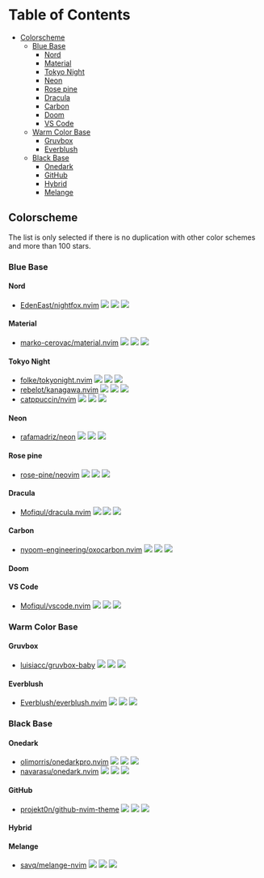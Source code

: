 # Table of Contents

<!-- toc -->

- [Colorscheme](#colorscheme)
  - [Blue Base](#blue-base)
    - [Nord](#nord)
    - [Material](#material)
    - [Tokyo Night](#tokyo-night)
    - [Neon](#neon)
    - [Rose pine](#rose-pine)
    - [Dracula](#dracula)
    - [Carbon](#carbon)
    - [Doom](#doom)
    - [VS Code](#vs-code)
  - [Warm Color Base](#warm-color-base)
    - [Gruvbox](#gruvbox)
    - [Everblush](#everblush)
  - [Black Base](#black-base)
    - [Onedark](#onedark)
    - [GitHub](#github)
    - [Hybrid](#hybrid)
    - [Melange](#melange)

<!-- tocstop -->

## Colorscheme

The list is only selected if there is no duplication with other color schemes and more than 100 stars.

### Blue Base

#### Nord

- [EdenEast/nightfox.nvim](https://github.com/EdenEast/nightfox.nvim) ![](https://img.shields.io/github/stars/EdenEast/nightfox.nvim) ![](https://img.shields.io/github/last-commit/EdenEast/nightfox.nvim) ![](https://img.shields.io/github/commit-activity/y/EdenEast/nightfox.nvim)

#### Material

- [marko-cerovac/material.nvim](https://github.com/marko-cerovac/material.nvim) ![](https://img.shields.io/github/stars/marko-cerovac/material.nvim) ![](https://img.shields.io/github/last-commit/marko-cerovac/material.nvim) ![](https://img.shields.io/github/commit-activity/y/marko-cerovac/material.nvim)

#### Tokyo Night

- [folke/tokyonight.nvim](https://github.com/folke/tokyonight.nvim) ![](https://img.shields.io/github/stars/folke/tokyonight.nvim) ![](https://img.shields.io/github/last-commit/folke/tokyonight.nvim) ![](https://img.shields.io/github/commit-activity/y/folke/tokyonight.nvim)
- [rebelot/kanagawa.nvim](https://github.com/rebelot/kanagawa.nvim) ![](https://img.shields.io/github/stars/rebelot/kanagawa.nvim) ![](https://img.shields.io/github/last-commit/rebelot/kanagawa.nvim) ![](https://img.shields.io/github/commit-activity/y/rebelot/kanagawa.nvim)
- [catppuccin/nvim](https://github.com/catppuccin/nvim) ![](https://img.shields.io/github/stars/catppuccin/nvim) ![](https://img.shields.io/github/last-commit/catppuccin/nvim) ![](https://img.shields.io/github/commit-activity/y/catppuccin/nvim)

#### Neon

- [rafamadriz/neon](https://github.com/rafamadriz/neon) ![](https://img.shields.io/github/stars/rafamadriz/neon) ![](https://img.shields.io/github/last-commit/rafamadriz/neon) ![](https://img.shields.io/github/commit-activity/y/rafamadriz/neon)

#### Rose pine

- [rose-pine/neovim](https://github.com/rose-pine/neovim) ![](https://img.shields.io/github/stars/rose-pine/neovim) ![](https://img.shields.io/github/last-commit/rose-pine/neovim) ![](https://img.shields.io/github/commit-activity/y/rose-pine/neovim)

#### Dracula

- [Mofiqul/dracula.nvim](https://github.com/Mofiqul/dracula.nvim) ![](https://img.shields.io/github/stars/Mofiqul/dracula.nvim) ![](https://img.shields.io/github/last-commit/Mofiqul/dracula.nvim) ![](https://img.shields.io/github/commit-activity/y/Mofiqul/dracula.nvim)

#### Carbon

- [nyoom-engineering/oxocarbon.nvim](https://github.com/nyoom-engineering/oxocarbon.nvim) ![](https://img.shields.io/github/stars/nyoom-engineering/oxocarbon.nvim) ![](https://img.shields.io/github/last-commit/nyoom-engineering/oxocarbon.nvim) ![](https://img.shields.io/github/commit-activity/y/nyoom-engineering/oxocarbon.nvim)

#### Doom

#### VS Code

- [Mofiqul/vscode.nvim](https://github.com/Mofiqul/vscode.nvim) ![](https://img.shields.io/github/stars/Mofiqul/vscode.nvim) ![](https://img.shields.io/github/last-commit/Mofiqul/vscode.nvim) ![](https://img.shields.io/github/commit-activity/y/Mofiqul/vscode.nvim)

### Warm Color Base

#### Gruvbox

- [luisiacc/gruvbox-baby](https://github.com/luisiacc/gruvbox-baby) ![](https://img.shields.io/github/stars/luisiacc/gruvbox-baby) ![](https://img.shields.io/github/last-commit/luisiacc/gruvbox-baby) ![](https://img.shields.io/github/commit-activity/y/luisiacc/gruvbox-baby)

#### Everblush

- [Everblush/everblush.nvim](https://github.com/Everblush/everblush.nvim) ![](https://img.shields.io/github/stars/Everblush/everblush.nvim) ![](https://img.shields.io/github/last-commit/Everblush/everblush.nvim) ![](https://img.shields.io/github/commit-activity/y/Everblush/everblush.nvim)

### Black Base

#### Onedark

- [olimorris/onedarkpro.nvim](https://github.com/olimorris/onedarkpro.nvim) ![](https://img.shields.io/github/stars/olimorris/onedarkpro.nvim) ![](https://img.shields.io/github/last-commit/olimorris/onedarkpro.nvim) ![](https://img.shields.io/github/commit-activity/y/olimorris/onedarkpro.nvim)
- [navarasu/onedark.nvim](https://github.com/navarasu/onedark.nvim) ![](https://img.shields.io/github/stars/navarasu/onedark.nvim) ![](https://img.shields.io/github/last-commit/navarasu/onedark.nvim) ![](https://img.shields.io/github/commit-activity/y/navarasu/onedark.nvim)

#### GitHub

- [projekt0n/github-nvim-theme](https://github.com/projekt0n/github-nvim-theme) ![](https://img.shields.io/github/stars/projekt0n/github-nvim-theme) ![](https://img.shields.io/github/last-commit/projekt0n/github-nvim-theme) ![](https://img.shields.io/github/commit-activity/y/projekt0n/github-nvim-theme)

#### Hybrid

#### Melange

- [savq/melange-nvim](https://github.com/savq/melange-nvim) ![](https://img.shields.io/github/stars/savq/melange-nvim) ![](https://img.shields.io/github/last-commit/savq/melange-nvim) ![](https://img.shields.io/github/commit-activity/y/savq/melange-nvim)

